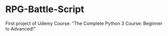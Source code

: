 # RPG-Battle-Script
First project of Udemy Course: "The Complete Python 3 Course: Beginner to Advanced!"
